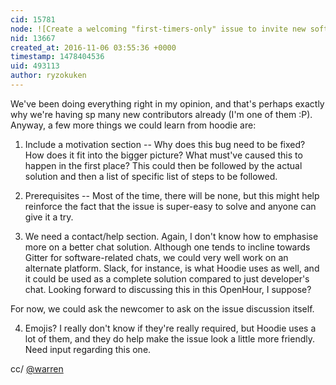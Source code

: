 ```yaml
---
cid: 15781
node: ![Create a welcoming "first-timers-only" issue to invite new software contributors](../notes/warren/10-31-2016/create-a-welcoming-first-timers-only-issue-to-invite-new-software-contributors)
nid: 13667
created_at: 2016-11-06 03:55:36 +0000
timestamp: 1478404536
uid: 493113
author: ryzokuken
---
```


We've been doing everything right in my opinion, and that's perhaps exactly why we're having sp many new contributors already (I'm one of them :P). Anyway, a few more things we could learn from hoodie are:

1) Include a motivation section -- Why does this bug need to be fixed? How does it fit into the bigger picture? What must've caused this to happen in the first place? This could then be followed by the actual solution and then a list of specific list of steps to be followed. 

2) Prerequisites -- Most of the time, there will be none, but this might help reinforce the fact that the issue is super-easy to solve and anyone can give it a try.

3) We need a contact/help section. Again, I don't know how to emphasise more on a better chat solution. Although one tends to incline towards Gitter for software-related chats, we could very well work on an alternate platform. Slack, for instance, is what Hoodie uses as well, and it could be used as a complete solution compared to just developer's chat. Looking forward to discussing this in this OpenHour, I suppose?

For now, we could ask the newcomer to ask on the issue discussion itself.

4) Emojis? I really don't know if they're really required, but Hoodie uses a lot of them, and they do help make the issue look a little more friendly. Need input regarding this one.

cc/ [@warren](/profile/warren)